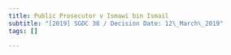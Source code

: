 ```yaml
---
title: Public Prosecutor v Ismawi bin Ismail
subtitle: "[2019] SGDC 38 / Decision Date: 12\_March\_2019"
tags: []

---
```

